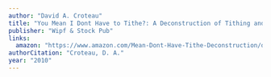 ```yaml
---
author: "David A. Croteau"
title: "You Mean I Dont Have to Tithe?: A Deconstruction of Tithing and a Reconstruction of Post-Tithe Giving"
publisher: "Wipf & Stock Pub"
links:
  amazon: "https://www.amazon.com/Mean-Dont-Have-Tithe-Deconstruction/dp/1606084054"
authorCitation: "Croteau, D. A."
year: "2010"
---
```

